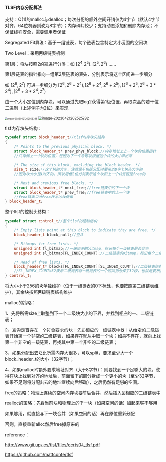 #### TLSF内存分配算法

支持：O(1)的malloc与dealloc；每次分配的额外空间开销仅为4字节（默认4字节对齐，64位机器则改为8字节）；内存碎片较少；支持动态添加和删除内存池；不保证线程安全，需要调用者保证

Segregated Fit算法：基于一组链表，每个链表包含特定大小范围的空闲块

Two Level：采用两级链表机制

第1层：将块按照2的幂进行分类：如 $[2^4,2^5),[2^5,2^6)$ ……

第1层链表的指针指向一组第2层链表的表头，分别表示将这个区间进一步细分

如 $[2^6,2^7)$ 可进一步细分为 $[2^6,2^6+2^4),[2^6+2^4,2^6+2^5),[2^6+2^5,2^6+3*2^4),[2^6+3*2^4,2^7)$

由一个大小定位到内存块，可以通过先取log2获得第1级位置，再取次高的若干位二进制（上述例子为2位）来实现

<img src="C:\Users\liuzhangfeiabc\AppData\Roaming\Typora\typora-user-images\image-20230421202506388.png" alt="image-20230421202506388" style="zoom:50%;" />

<img src="C:\Users\liuzhangfeiabc\AppData\Roaming\Typora\typora-user-images\image-20230421202525282.png" alt="image-20230421202525282" style="zoom:80%;" />



tlsf内存块头结构：

```cpp
typedef struct block_header_t//tlsf内存块头结构
{
	/* Points to the previous physical block. */
	struct block_header_t* prev_phys_block;//内存地址上上一个块的位置指针
	//只存储上一个块的位置，是因为下一个块可以根据这个块的大小算出来

	/* The size of this block, excluding the block header. */
	size_t size;//这个块的大小，注意是不包括分配时要带的8字节块头大小的
	//因为块大小是4对齐的，所以用低2位分别表示这个块和上一个块是否是free的

	/* Next and previous free blocks. */
	struct block_header_t* next_free;//free链表中的下一个块
	struct block_header_t* prev_free;//free链表中的上一个块
	//free链表只对free状态的块使用
} block_header_t;
```



整个tlsf的控制头结构：

```cpp
typedef struct control_t//整个tlsf的控制结构
{
	/* Empty lists point at this block to indicate they are free. */
	block_header_t block_null;//空块

	/* Bitmaps for free lists. */
	unsigned int fl_bitmap;//一级链表的bitmap，标记每个一级链表是否非空
	unsigned int sl_bitmap[FL_INDEX_COUNT];//二级链表的bitmap，标记每个二级链表是否非空

	/* Head of free lists. */
	block_header_t* blocks[FL_INDEX_COUNT][SL_INDEX_COUNT];//二级链表结构
    //SL_INDEX_COUNT=32表示二级链表将一级链表的一个区间拆分成了32段，也就是要根据最高位后的5个二进制位来判断
} control_t;
```



将大小小于256的块单独维护（位于一级链表的0下标处，也要按照第二级链表维护），其余块按照两级链表结构维护



malloc的策略：

1、先将所需size上取整到下一个二级块大小的下界，并找到相应的一、二级链表；

2、查询是否存在一个符合要求的块：先在相应的一级链表中找：从给定的二级链表开始第一个非空的二级链表，如果存在就从中取一个块；如果不存在，就向上找第一个非空的一级链表，再找其中第一个非空的二级链表；

3、如果分配出去块比所需内存大很多，可以split，要求至少大一个block_header_t的大小（32字节）；

4、如果malloc时额外要求地址对齐（大于8字节）：则要找到一个足够大的块，使得在块上找到对齐的地址后，前面留下的部分拆成一个更小的块（至少32字节，如果不足则将分配出去的地址继续向后移动），之后仍然有足够的空间。



free的策略：物理上连续的空闲内存块要前后合并，然后插入回相应的二级链表中



realloc的策略：先看当前块和物理上的下一块（如果空闲的话）加起来够不够用

如果够用，就直接与下一块合并（如果空闲的话）再在原位重新分配

否则，直接重新alloc然后free掉原来的



reference：

http://www.gii.upv.es/tlsf/files/ecrts04_tlsf.pdf

https://github.com/mattconte/tlsf